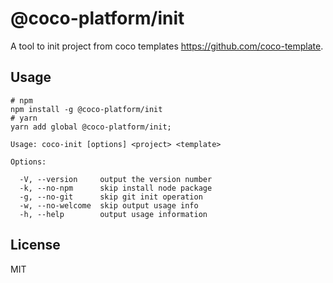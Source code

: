 # @coco-platform/init

A tool to init project from coco templates https://github.com/coco-template.

## Usage

```shell
# npm
npm install -g @coco-platform/init
# yarn
yarn add global @coco-platform/init;
```

```
Usage: coco-init [options] <project> <template>

Options:

  -V, --version     output the version number
  -k, --no-npm      skip install node package
  -g, --no-git      skip git init operation
  -w, --no-welcome  skip output usage info
  -h, --help        output usage information
```

## License

MIT
